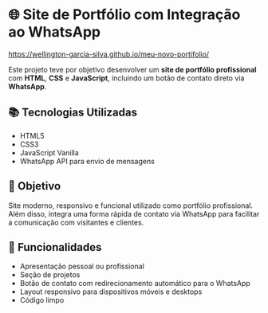 # 🌐 Site de Portfólio com Integração ao WhatsApp

https://wellington-garcia-silva.github.io/meu-novo-portifolio/

Este projeto teve por objetivo desenvolver um **site de portfólio profissional** com **HTML**, **CSS** e **JavaScript**, incluindo um botão de contato direto via **WhatsApp**.

## 📚 Tecnologias Utilizadas

- HTML5  
- CSS3  
- JavaScript Vanilla  
- WhatsApp API para envio de mensagens

## 🎯 Objetivo

Site moderno, responsivo e funcional utilizado como portfólio profissional. Além disso, integra uma forma rápida de contato via WhatsApp para facilitar a comunicação com visitantes e clientes.

## 📸 Funcionalidades

- Apresentação pessoal ou profissional
- Seção de projetos
- Botão de contato com redirecionamento automático para o WhatsApp
- Layout responsivo para dispositivos móveis e desktops
- Código limpo




